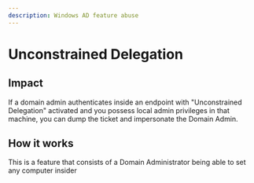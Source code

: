 ```yaml
---
description: Windows AD feature abuse
---
```


# Unconstrained Delegation

## Impact

If a domain admin authenticates inside an endpoint with "Unconstrained Delegation" activated and you possess local admin privileges in that machine, you can dump the ticket and impersonate the Domain Admin.

## How it works

This is a feature that consists of a Domain Administrator being able to set any computer insider&#x20;
